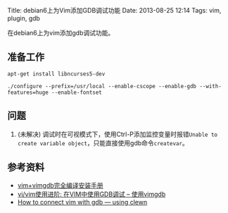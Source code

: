 Title: debian6上为Vim添加GDB调试功能
Date: 2013-08-25 12:14
Tags: vim, plugin, gdb

在debian6上为vim添加gdb调试功能。

## 准备工作

	
	apt-get install libncurses5-dev
	
	./configure --prefix=/usr/local --enable-cscope --enable-gdb --with-features=huge --enable-fontset 

## 问题

1. (未解决) 调试时在可视模式下，使用Ctrl-P添加监控变量时报错`Unable to create variable object`，只能直接使用gdb命令`createvar`。

## 参考资料

*  [vim+vimgdb完全编译安装手册](http://blog.sina.com.cn/s/blog_4c451e0e0100eofw.html)
*  [vi/vim使用进阶: 在VIM中使用GDB调试 – 使用vimgdb](http://easwy.com/blog/archives/advanced-vim-skills-vim-gdb-vimgdb/)
*  [How to connect vim with gdb — using clewn](http://chunhao.net/blog/how-to-connect-vim-with-gdb-using-clewn)

